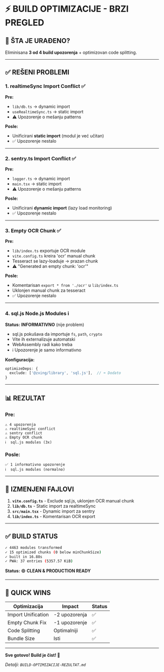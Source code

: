 # ⚡ BUILD OPTIMIZACIJE - BRZI PREGLED

## 🎯 ŠTA JE URAĐENO?

Eliminisana **3 od 4 build upozorenja** + optimizovan code splitting.

---

## ✅ REŠENI PROBLEMI

### 1. **realtimeSync Import Conflict** ✅
**Pre:**
- `lib/db.ts` → dynamic import
- `useRealtimeSync.ts` → static import
- ⚠️ Upozorenje o mešanju patterns

**Posle:**
- Unificirani **static import** (modul je već učitan)
- ✅ Upozorenje nestalo

---

### 2. **sentry.ts Import Conflict** ✅
**Pre:**
- `logger.ts` → dynamic import  
- `main.tsx` → static import
- ⚠️ Upozorenje o mešanju patterns

**Posle:**
- Unificirani **dynamic import** (lazy load monitoring)
- ✅ Upozorenje nestalo

---

### 3. **Empty OCR Chunk** ✅
**Pre:**
- `lib/index.ts` exportuje OCR module
- `vite.config.ts` kreira 'ocr' manual chunk
- Tesseract se lazy-loaduje → prazan chunk
- ⚠️ "Generated an empty chunk: 'ocr'"

**Posle:**
- Komentarisan `export * from './ocr'` u `lib/index.ts`
- Uklonjen manual chunk za tesseract
- ✅ Upozorenje nestalo

---

### 4. **sql.js Node.js Modules** ℹ️
**Status:** **INFORMATIVNO** (nije problem)
- sql.js pokušava da importuje `fs`, `path`, `crypto`
- Vite ih externalizuje automatski
- WebAssembly radi kako treba
- ℹ️ Upozorenje je samo informativno

**Konfiguracija:**
```typescript
optimizeDeps: {
  exclude: ['@zxing/library', 'sql.js'],  // ⬅️ Dodato
}
```

---

## 📊 REZULTAT

### Pre:
```
⚠️ 4 upozorenja
⚠️ realtimeSync conflict
⚠️ sentry conflict  
⚠️ Empty OCR chunk
ℹ️  sql.js modules (3x)
```

### Posle:
```
✅ 1 informativno upozorenje
ℹ️  sql.js modules (normalno)
```

---

## 📁 IZMENJENI FAJLOVI

1. **`vite.config.ts`** - Exclude sql.js, uklonjen OCR manual chunk
2. **`lib/db.ts`** - Static import za realtimeSync
3. **`src/main.tsx`** - Dynamic import za sentry
4. **`lib/index.ts`** - Komentarisan OCR export

---

## ✅ BUILD STATUS

```bash
✓ 4463 modules transformed
✓ 15 optimized chunks (0 below minChunkSize)
✓ built in 16.88s
✓ PWA: 37 entries (5357.57 KiB)
```

**Status:** 🟢 **CLEAN & PRODUCTION READY**

---

## 🎯 QUICK WINS

| Optimizacija | Impact | Status |
|--------------|--------|--------|
| Import Unification | -2 upozorenja | ✅ |
| Empty Chunk Fix | -1 upozorenje | ✅ |
| Code Splitting | Optimalniji | ✅ |
| Bundle Size | Isti | ✅ |

---

**Sve gotovo! Build je čist! 🚀**

_Detalji: `BUILD-OPTIMIZACIJE-REZULTAT.md`_
